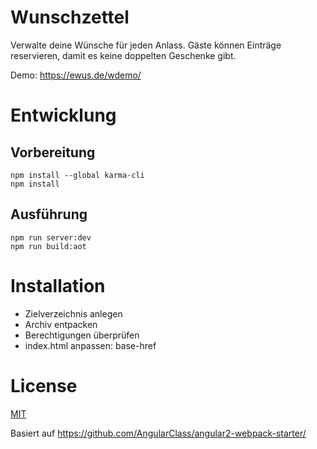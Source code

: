 # Wunschzettel

Verwalte deine Wünsche für jeden Anlass. Gäste können Einträge reservieren, damit es keine doppelten Geschenke gibt.

Demo: https://ewus.de/wdemo/


# Entwicklung


## Vorbereitung
    npm install --global karma-cli
    npm install

## Ausführung
    npm run server:dev
    npm run build:aot

# Installation

* Zielverzeichnis anlegen
* Archiv entpacken
* Berechtigungen überprüfen
* index.html anpassen: base-href

# License
 [MIT](/LICENSE)

Basiert auf https://github.com/AngularClass/angular2-webpack-starter/

